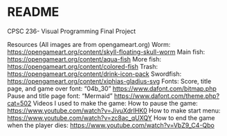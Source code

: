 # README
 CPSC 236- Visual Programming Final Project

Resources
(All images are from opengameart.org)
Worm:
https://opengameart.org/content/skyll-floating-skull-worm
Main fish:
https://opengameart.org/content/aqua-fish
More fish:
https://opengameart.org/content/colored-fish
Trash:
https://opengameart.org/content/drink-icon-pack
Swordfish:
https://opengameart.org/content/xiphias-gladius-svg
Fonts:
Score, title page, and game over font: “04b_30”
https://www.dafont.com/bitmap.php
Pause and title page font: “Mermaid”
https://www.dafont.com/theme.php?cat=502
Videos I used to make the game:
How to pause the game:
https://www.youtube.com/watch?v=JivuXdrIHK0
How to make start menu:
https://www.youtube.com/watch?v=zc8ac_qUXQY
How to end the game when the player dies:
https://www.youtube.com/watch?v=VbZ9_C4-Qbo
